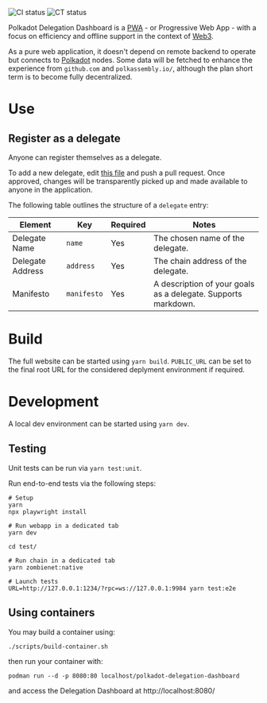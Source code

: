 ![CI status](https://github.com/paritytech/governance-ui/actions/workflows/ci.yml/badge.svg)
![CT status](https://github.com/paritytech/governance-ui/actions/workflows/ct.yml/badge.svg)

Polkadot Delegation Dashboard is a [PWA](https://web.dev/learn/pwa/) - or Progressive Web App - with a focus on efficiency and offline support in the context of [Web3](https://polkadot.network/).

As a pure web application, it doesn't depend on remote backend to operate but connects to [Polkadot](https://polkadot.network/) nodes.
Some data will be fetched to enhance the experience from `github.com` and `polkassembly.io/`, although the plan short term is to become fully decentralized.

# Use

## Register as a delegate

Anyone can register themselves as a delegate.

To add a new delegate, edit [this file](assets/data/polkadot/delegates.json) and push a pull request. Once approved, changes will be transparently picked up and made available to anyone in the application.

The following table outlines the structure of a `delegate` entry:

| Element          | Key          | Required | Notes                                                                                       |
| ---------------- | ------------ | -------- | ------------------------------------------------------------------------------------------- |
| Delegate Name    | `name`       | Yes      | The chosen name of the delegate.                                                            |
| Delegate Address | `address`    | Yes      | The chain address of the delegate.                                                          |
| Manifesto        | `manifesto`  | Yes      | A description of your goals as a delegate. Supports markdown.                               |

# Build

The full website can be started using `yarn build`. `PUBLIC_URL` can be set to the final root URL for the considered deplyment environment if required.

# Development

A local dev environment can be started using `yarn dev`.

## Testing

Unit tests can be run via `yarn test:unit`.

Run end-to-end tests via the following steps:

```shell
# Setup
yarn
npx playwright install

# Run webapp in a dedicated tab
yarn dev

cd test/

# Run chain in a dedicated tab
yarn zombienet:native

# Launch tests
URL=http://127.0.0.1:1234/?rpc=ws://127.0.0.1:9984 yarn test:e2e
```

## Using containers
You may build a container using:

```
./scripts/build-container.sh
```
then run your container with:

```
podman run --d -p 8080:80 localhost/polkadot-delegation-dashboard
```

and access the Delegation Dashboard at http://localhost:8080/
